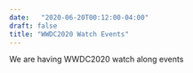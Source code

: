 ```yaml
---
date:	"2020-06-20T00:12:00-04:00"
draft: false	
title: "WWDC2020 Watch Events"
---
```



We are having WWDC2020 watch along events

